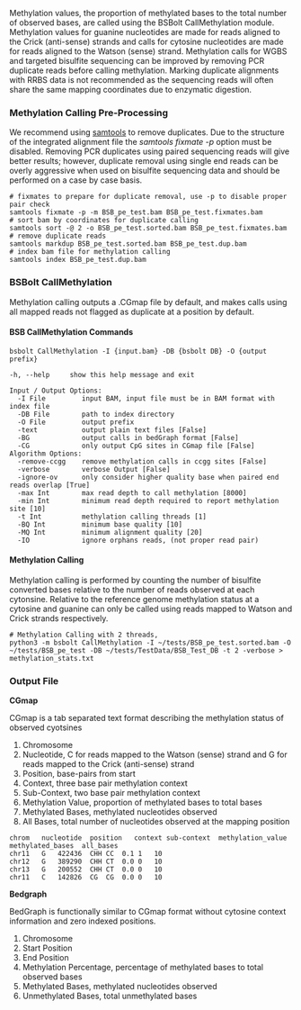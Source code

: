 Methylation values, the proportion of methylated bases to the total number of observed bases, are called using the
BSBolt CallMethylation module. Methylation values for guanine nucleotides are made for reads aligned to the Crick
(anti-sense) strands and calls for cytosine nucleotides are made for reads aligned to the Watson (sense) strand.
Methylation calls for WGBS and targeted bisulfite sequencing can be improved by removing PCR duplicate reads before
calling methylation. Marking duplicate alignments with RRBS data is not recommended as the sequencing reads will often share
the same mapping coordinates due to enzymatic digestion.

### Methylation Calling Pre-Processing

We recommend using [samtools](http://www.htslib.org/) to remove duplicates. Due to the structure of the integrated
alignment file the *samtools fixmate -p* option must be disabled. Removing PCR duplicates using paired sequencing
reads will give better results; however, duplicate removal using single end reads can be overly aggressive when
used on bisulfite sequencing data and should be performed on a case by case basis.

```shell
# fixmates to prepare for duplicate removal, use -p to disable proper pair check
samtools fixmate -p -m BSB_pe_test.bam BSB_pe_test.fixmates.bam
# sort bam by coordinates for duplicate calling
samtools sort -@ 2 -o BSB_pe_test.sorted.bam BSB_pe_test.fixmates.bam
# remove duplicate reads
samtools markdup BSB_pe_test.sorted.bam BSB_pe_test.dup.bam
# index bam file for methylation calling
samtools index BSB_pe_test.dup.bam
```

### BSBolt CallMethylation

Methylation calling outputs a .CGmap file by default, and makes calls using
all mapped reads not flagged as duplicate at a position by default. 

#### **BSB CallMethylation Commands**

```shell
bsbolt CallMethylation -I {input.bam} -DB {bsbolt DB} -O {output prefix}

-h, --help     show this help message and exit

Input / Output Options:
  -I File         input BAM, input file must be in BAM format with index file
  -DB File        path to index directory
  -O File         output prefix
  -text           output plain text files [False]
  -BG             output calls in bedGraph format [False]
  -CG             only output CpG sites in CGmap file [False]
Algorithm Options:
  -remove-ccgg    remove methylation calls in ccgg sites [False]
  -verbose        verbose Output [False]
  -ignore-ov      only consider higher quality base when paired end reads overlap [True]
  -max Int        max read depth to call methylation [8000]
  -min Int        minimum read depth required to report methylation site [10]
  -t Int          methylation calling threads [1]
  -BQ Int         minimum base quality [10]
  -MQ Int         minimum alignment quality [20]
  -IO             ignore orphans reads, (not proper read pair)
```

#### **Methylation Calling**

Methylation calling is performed by counting the number of bisulfite converted bases relative to the number of reads
observed at each cytonsine. Relative to the reference genome methylation status at a cytosine and guanine
can only be called using reads mapped to Watson and Crick strands respectively.

```shell
# Methylation Calling with 2 threads, 
python3 -m bsbolt CallMethylation -I ~/tests/BSB_pe_test.sorted.bam -O ~/tests/BSB_pe_test -DB ~/tests/TestData/BSB_Test_DB -t 2 -verbose > methylation_stats.txt
```

### **Output File**

**CGmap**

CGmap is a tab separated text format describing the methylation status of observed cyotsines

  1. Chromosome
  2. Nucleotide, C for reads mapped to the Watson (sense) strand and G for reads mapped to the Crick (anti-sense) strand
  3. Position, base-pairs from start
  4. Context, three base pair methylation context
  5. Sub-Context, two base pair methylation context
  6. Methylation Value, proportion of methylated bases to total bases
  7. Methylated Bases, methylated nucleotides observed
  8. All Bases, total number of nucleotides observed at the mapping position

```text
chrom   nucleotide  position   context sub-context  methylation_value methylated_bases  all_bases
chr11	G	422436	CHH	CC	0.1	1	10
chr12	G	389290	CHH	CT	0.0	0	10
chr13	G	200552	CHH	CT	0.0	0	10
chr11	C	142826	CG	CG	0.0	0	10
```

**Bedgraph**

BedGraph is functionally similar to CGmap format without cytosine context information and zero indexed positions.

  1. Chromosome
  2. Start Position
  4. End Position
  6. Methylation Percentage, percentage of methylated bases to total observed bases
  7. Methylated Bases, methylated nucleotides observed
  8. Unmethylated Bases, total unmethylated bases

